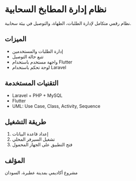 # نظام إدارة المطابخ السحابية

نظام رقمي متكامل لإدارة الطلبات، الطهاة، والتوصيل في بيئة سحابية.

## الميزات
- إدارة الطلبات والمستخدمين
- تتبع حالة التوصيل
- واجهة مستخدم باستخدام Flutter
- لوحة تحكم باستخدام Laravel

## التقنيات المستخدمة
- Laravel + PHP + MySQL
- Flutter
- UML: Use Case, Class, Activity, Sequence

## طريقة التشغيل
1. إعداد قاعدة البيانات
2. تشغيل السيرفر المحلي
3. فتح التطبيق على الجهاز المحمول

## المؤلف
 مشروع أكاديمي بمدينة عطبرة، السودان
